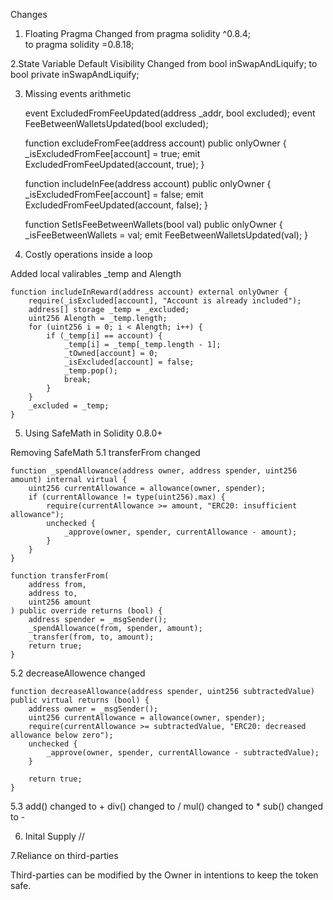 Changes

1. Floating Pragma
Changed from 
pragma solidity ^0.8.4;  
to 
pragma solidity =0.8.18;

2.State Variable Default Visibility
Changed from 
bool inSwapAndLiquify;
to
bool private inSwapAndLiquify;

3. Missing events arithmetic

    event ExcludedFromFeeUpdated(address _addr, bool excluded);
    event FeeBetweenWalletsUpdated(bool excluded);

    function excludeFromFee(address account) public onlyOwner {
        _isExcludedFromFee[account] = true;
        emit ExcludedFromFeeUpdated(account, true);
    }

    function includeInFee(address account) public onlyOwner {
        _isExcludedFromFee[account] = false;
        emit ExcludedFromFeeUpdated(account, false);
    }

    function SetIsFeeBetweenWallets(bool val) public onlyOwner {
        _isFeeBetweenWallets = val;
        emit FeeBetweenWalletsUpdated(val);
    }

4. Costly operations inside a loop

Added local valirables _temp and Alength

    function includeInReward(address account) external onlyOwner {
        require(_isExcluded[account], "Account is already included");
        address[] storage _temp = _excluded;
        uint256 Alength = _temp.length;
        for (uint256 i = 0; i < Alength; i++) {
            if (_temp[i] == account) {
                _temp[i] = _temp[_temp.length - 1];
                _tOwned[account] = 0;
                _isExcluded[account] = false;
                _temp.pop();
                break;
            }
        }
        _excluded = _temp;
    }

5. Using SafeMath in Solidity 0.8.0+

Removing SafeMath
5.1 transferFrom changed
    
    function _spendAllowance(address owner, address spender, uint256 amount) internal virtual {
        uint256 currentAllowance = allowance(owner, spender);
        if (currentAllowance != type(uint256).max) {
            require(currentAllowance >= amount, "ERC20: insufficient allowance");
            unchecked {
                _approve(owner, spender, currentAllowance - amount);
            }
        }
    }

    function transferFrom(
        address from,
        address to,
        uint256 amount
    ) public override returns (bool) {
        address spender = _msgSender();
        _spendAllowance(from, spender, amount);
        _transfer(from, to, amount);
        return true;
    }
    
5.2 decreaseAllowence changed

    function decreaseAllowance(address spender, uint256 subtractedValue) public virtual returns (bool) {
        address owner = _msgSender();
        uint256 currentAllowance = allowance(owner, spender);
        require(currentAllowance >= subtractedValue, "ERC20: decreased allowance below zero");
        unchecked {
            _approve(owner, spender, currentAllowance - subtractedValue);
        }

        return true;
    }

5.3
add() changed to +
div() changed to /
mul() changed to *
sub() changed to -

6. Inital Supply //

7.Reliance on third-parties

Third-parties can be modified by the Owner in intentions to keep the token safe.


